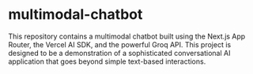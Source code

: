 # multimodal-chatbot
This repository contains a multimodal chatbot built using the Next.js App Router, the Vercel AI SDK, and the powerful Groq API. This project is designed to be a demonstration of a sophisticated conversational AI application that goes beyond simple text-based interactions.
